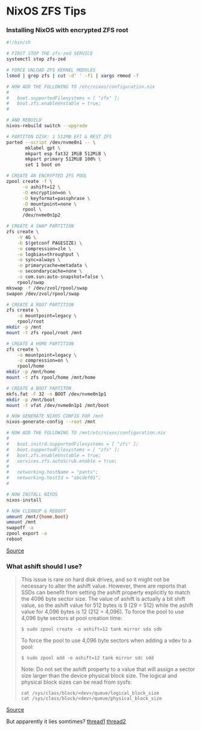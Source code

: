 # NixOS ZFS Tips

### Installing NixOS with encrypted ZFS root

```sh
#!/bin/sh

# FIRST STOP THE zfs-zed SERVICE
systemctl stop zfs-zed

# FORCE UNLOAD ZFS KERNEL MODULES
lsmod | grep zfs | cut -d' ' -f1 | xargs rmmod -f

# NOW ADD THE FOLLOWING TO /etc/nixos/configuration.nix
#
#   boot.supportedFilesystems = [ "zfs" ];
#   boot.zfs.enableUnstable = true;
#

# AND REBUILD
nixos-rebuild switch --upgrade

# PARTITON DISK: 1 512MB EFI & REST ZFS
parted --script /dev/nvme0n1 -- \
       mklabel gpt \
       mkpart esp fat32 1MiB 512MiB \
       mkpart primary 512MiB 100% \
       set 1 boot on

# CREATE AN ENCRYPTED ZFS POOL
zpool create -f \
      -o ashift=12 \
      -O encryption=on \
      -O keyformat=passphrase \
      -O mountpoint=none \
      rpool \
      /dev/nvme0n1p2

# CREATE A SWAP PARTITION
zfs create \
    -V 4G \
    -b $(getconf PAGESIZE) \
    -o compression=zle \
    -o logbias=throughput \
    -o sync=always \
    -o primarycache=metadata \
    -o secondarycache=none \
    -o com.sun:auto-snapshot=false \
    rpool/swap
mkswap -f /dev/zvol/rpool/swap
swapon /dev/zvol/rpool/swap

# CREATE A ROOT PARTITION
zfs create \
    -o mountpoint=legacy \
    rpool/root
mkdir -p /mnt
mount -t zfs rpool/root /mnt

# CREATE A HOME PARTITION
zfs create \
    -o mountpoint=legacy \
    -o compression=on \
    rpool/home
mkdir -p /mnt/home
mount -t zfs rpool/home /mnt/home

# CREATE A BOOT PARTITON
mkfs.fat -F 32 -n BOOT /dev/nvme0n1p1
mkdir -p /mnt/boot
mount -t vfat /dev/nvme0n1p1 /mnt/boot

# NOW GENERATE NIXOS CONFIG FOR /mnt
nixos-generate-config --root /mnt

# NOW ADD THE FOLLOWING TO /mnt/etc/nixos/configuration.nix
#
#   boot.initrd.supportedFilesystems = [ "zfs" ];
#   boot.supportedFilesystems = [ "zfs" ];
#   boot.zfs.enableUnstable = true;
#   services.zfs.autoScrub.enable = true;
# 
#   networking.hostName = "pants";
#   networking.hostId = "abcdef01";
# 

# NOW INSTALL NIXOS
nixos-install

# NOW CLEANUP & REBOOT
umount /mnt/{home,boot}
umount /mnt
swapoff -a
zpool export -a
reboot
```

[Source](https://gist.github.com/dysinger/a0031aca70f9dc8df989010c88fc9c27/18a96fe6c31162f04965e9039ac765266395af39)

### What ashift should I use?

> This issue is rare on hard disk drives, and so it might not be necessary to alter the ashift value. However, there are reports that SSDs can benefit from setting the ashift property explicitly to match the 4096 byte sector size.
> The value of ashift is actually a bit shift value, so the ashift value for 512 bytes is 9 (29 = 512) while the ashift value for 4,096 bytes is 12 (212 = 4,096). To force the pool to use 4,096 byte sectors at pool creation time:
>
> ```
> $ sudo zpool create -o ashift=12 tank mirror sda sdb
> ```
> 
> To force the pool to use 4,096 byte sectors when adding a vdev to a pool:
>
> ```
> $ sudo zpool add -o ashift=12 tank mirror sdc sdd
> ```
> 
> Note: Do not set the ashift property to a value that will assign a sector size larger than the device physical block size. The logical and physical block sizes can be read from sysfs:
>
> ```
> cat /sys/class/block/<dev>/queue/logical_block_size
> cat /sys/class/block/<dev>/queue/physical_block_size
> ```

[Source](https://wiki.lustre.org/Optimizing_Performance_of_SSDs_and_Advanced_Format_Drives)

But apparently it lies somtimes?
[thread1](https://forum.level1techs.com/t/samsung-870-evo-sector-size-ashift-for-zfs/179973)
[thread2](https://github.com/openzfs/zfs/issues/6373)
